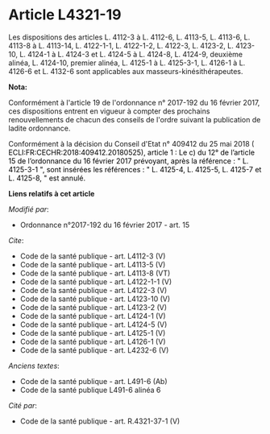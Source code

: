 # Article L4321-19

Les dispositions des articles L. 4112-3 à L. 4112-6, L. 4113-5, L. 4113-6, L. 4113-8 à L. 4113-14, L. 4122-1-1, L. 4122-1-2,
L. 4122-3, L. 4123-2, L. 4123-10, L. 4124-1 à L. 4124-3 et L. 4124-5 à L. 4124-8, L. 4124-9, deuxième alinéa, L. 4124-10,
premier alinéa,  L. 4125-1 à L. 4125-3-1, L. 4126-1 à L. 4126-6 et L. 4132-6 sont applicables aux masseurs-kinésithérapeutes.

**Nota:**

Conformément à l'article 19 de l'ordonnance n° 2017-192 du 16 février 2017, ces dispositions entrent en vigueur à compter des
prochains renouvellements de chacun des conseils de l'ordre suivant la publication de ladite ordonnance.

Conformément à la décision du Conseil d'Etat n° 409412 du 25 mai 2018 (
  <font color="#000000">ECLI:FR:CECHR:2018:409412.20180525), article 1 : Le c) du 12° de l’article 15 de l’ordonnance du 16
février 2017 prévoyant, après la référence : " L. 4125-3-1 ", sont insérées les références : " L. 4125-4, L. 4125-5, L.
4125-7 et L. 4125-8, " est annulé.</font>

**Liens relatifs à cet article**

_Modifié par_:

  - Ordonnance n°2017-192 du 16 février 2017 - art. 15

_Cite_:

  - Code de la santé publique - art. L4112-3 (V)
  - Code de la santé publique - art. L4113-5 (V)
  - Code de la santé publique - art. L4113-8 (VT)
  - Code de la santé publique - art. L4122-1-1 (V)
  - Code de la santé publique - art. L4122-3 (V)
  - Code de la santé publique - art. L4123-10 (V)
  - Code de la santé publique - art. L4123-2 (V)
  - Code de la santé publique - art. L4124-1 (V)
  - Code de la santé publique - art. L4124-5 (V)
  - Code de la santé publique - art. L4125-1 (V)
  - Code de la santé publique - art. L4126-1 (V)
  - Code de la santé publique - art. L4232-6 (V)

_Anciens textes_:

  - Code de la santé publique - art. L491-6 (Ab)
  - Code de la santé publique L491-6 alinéa 6

_Cité par_:

  - Code de la santé publique - art. R.4321-37-1 (V)
